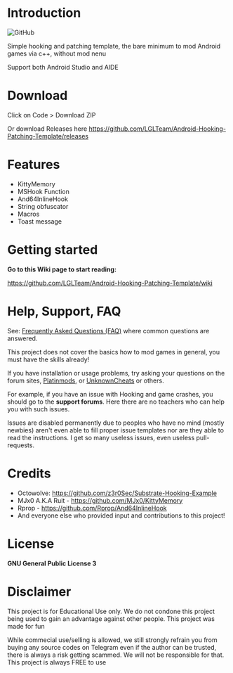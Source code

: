 # Introduction
![GitHub](https://img.shields.io/github/license/LGLTeam/Android-Hooking-Patching-Template?style=flat-square)

Simple hooking and patching template, the bare minimum to mod Android games via c++, without mod nenu

Support both Android Studio and AIDE

# Download
Click on Code > Download ZIP

Or download Releases here https://github.com/LGLTeam/Android-Hooking-Patching-Template/releases

# Features
- KittyMemory
- MSHook Function
- And64InlineHook
- String obfuscator
- Macros
- Toast message

# Getting started
**Go to this Wiki page to start reading:**

https://github.com/LGLTeam/Android-Hooking-Patching-Template/wiki

# Help, Support, FAQ

See: [Frequently Asked Questions (FAQ)](https://github.com/LGLTeam/Android-Hooking-Patching-Template/wiki/FAQ) where common questions are answered.

This project does not cover the basics how to mod games in general, you must have the skills already!

If you have installation or usage problems, try asking your questions on the forum sites, [Platinmods](https://platinmods.com/forums/modding-questions-discussions.11/), or [UnknownCheats](https://www.unknowncheats.me/forum/android/) or others.

For example, if you have an issue with Hooking and game crashes, you should go to the **support forums**. Here there are no teachers who can help you with such issues.

Issues are disabled permanently due to peoples who have no mind (mostly newbies) aren't even able to fill proper issue templates nor are they able to read the instructions. I get so many useless issues, even useless pull-requests.

# Credits
* Octowolve: https://github.com/z3r0Sec/Substrate-Hooking-Example
* MJx0 A.K.A Ruit - https://github.com/MJx0/KittyMemory
* Rprop - https://github.com/Rprop/And64InlineHook
* And everyone else who provided input and contributions to this project!

# License
**GNU General Public License 3**

# Disclaimer
This project is for Educational Use only. We do not condone this project being used to gain an advantage against other people. This project was made for fun

While commecial use/selling is allowed, we still strongly refrain you from buying any source codes on Telegram even if the author can be trusted, there is always a risk getting scammed. We will not be responsible for that. This project is always FREE to use
